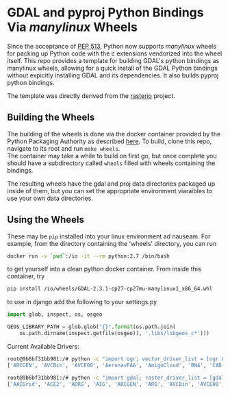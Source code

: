 # GDAL and pyproj Python Bindings Via *manylinux* Wheels

Since the acceptance of [PEP 513](https://www.python.org/dev/peps/pep-0513/), Python now supports *manylinux* wheels 
for packing up Python code with the c extensions vendorized into the wheel itself. This repo provides a template for 
building GDAL's python bindings as manylinux wheels, allowing for a quick install of the GDAL Python bindings without 
expicitly installing GDAL and its dependencies. It also builds pyproj python bindings.

The template was directly derived from the [rasterio](https://github.com/mapbox/rasterio) project.  

## Building the Wheels

The building of the wheels is done via the docker container provided by the Python Packaging Authority as described 
[here](https://github.com/pypa/manylinux). To build, clone this repo, navigate to its root and run `make wheels`.  
The container may take a while to build on first go, but once complete you should have a subdirectory called `wheels` 
filled with wheels containing the bindings.  

The resulting wheels have the gdal and proj data directories packaged up inside of them, but you can set the 
appropriate environment viaraibles to use your own data directories. 

## Using the Wheels

These may be `pip` installed into your linux environment ad nauseam.  For example, from the directory containing the 
'wheels' directory, you can run

```bash
docker run -v `pwd`:/io -it --rm python:2.7 /bin/bash
```

to get yourself into a clean python docker container.  From inside this container, try

```bash
pip install /io/wheels/GDAL-2.3.1-cp27-cp27mu-manylinux1_x86_64.whl
```

to use in django add the following to your settings.py

```python
import glob, inspect, os, osgeo

GEOS_LIBRARY_PATH = glob.glob("{}".format(os.path.join(
    os.path.dirname(inspect.getfile(osgeo)), '.libs/libgeos_c*')))
```

Current Available Drivers:

```bash
root@9b6bf31bb981:/# python -c "import ogr; vector_driver_list = [ogr.GetDriver(i).GetDescription() for i in range(ogr.GetDriverCount())]; vector_driver_list.sort(); print(vector_driver_list)"
['ARCGEN', 'AVCBin', 'AVCE00', 'AeronavFAA', 'AmigoCloud', 'BNA', 'CAD', 'CSV', 'CSW', 'Carto', 'Cloudant', 'CouchDB', 'DGN', 'DXF', 'EDIGEO', 'ESRI Shapefile', 'ESRIJSON', 'ElasticSearch', 'GFT', 'GML', 'GPKG', 'GPSBabel', 'GPSTrackMaker', 'GPX', 'GeoJSON', 'GeoRSS', 'Geoconcept', 'HTF', 'HTTP', 'Idrisi', 'JML', 'JPEG2000', 'KML', 'LIBKML', 'MBTiles', 'MVT', 'MapInfo File', 'Memory', 'ODS', 'OGR_GMT', 'OGR_PDS', 'OGR_SDTS', 'OGR_VRT', 'OSM', 'OpenAir', 'OpenFileGDB', 'PCIDSK', 'PDF', 'PGDUMP', 'PLSCENES', 'PostgreSQL', 'REC', 'S57', 'SEGUKOOA', 'SEGY', 'SQLite', 'SUA', 'SVG', 'SXF', 'Selafin', 'TIGER', 'TopoJSON', 'UK .NTF', 'VDV', 'VFK', 'WAsP', 'WFS', 'WFS3', 'XLSX', 'XPlane', 'netCDF']

root@9b6bf31bb981:/# python -c "import gdal; raster_driver_list = [gdal.GetDriver(i).GetDescription() for i in range(gdal.GetDriverCount())]; raster_driver_list.sort(); print(raster_driver_list)"
['AAIGrid', 'ACE2', 'ADRG', 'AIG', 'ARCGEN', 'ARG', 'AVCBin', 'AVCE00', 'AeronavFAA', 'AirSAR', 'AmigoCloud', 'BIGGIF', 'BLX', 'BMP', 'BNA', 'BSB', 'BT', 'CAD', 'CALS', 'CEOS', 'COASP', 'COSAR', 'CPG', 'CSV', 'CSW', 'CTG', 'CTable2', 'Carto', 'Cloudant', 'CouchDB', 'DERIVED', 'DGN', 'DIMAP', 'DIPEx', 'DOQ1', 'DOQ2', 'DTED', 'DXF', 'E00GRID', 'ECRGTOC', 'EDIGEO', 'EHdr', 'EIR', 'ELAS', 'ENVI', 'ERS', 'ESAT', 'ESRI Shapefile', 'ESRIJSON', 'ElasticSearch', 'FAST', 'FIT', 'FujiBAS', 'GFF', 'GFT', 'GIF', 'GML', 'GMT', 'GNMDatabase', 'GNMFile', 'GPKG', 'GPSBabel', 'GPSTrackMaker', 'GPX', 'GRASSASCIIGrid', 'GRIB', 'GS7BG', 'GSAG', 'GSBG', 'GSC', 'GTX', 'GTiff', 'GXF', 'GenBin', 'GeoJSON', 'GeoRSS', 'Geoconcept', 'HF2', 'HFA', 'HTF', 'HTTP', 'IDA', 'ILWIS', 'INGR', 'IRIS', 'ISCE', 'ISIS2', 'ISIS3', 'Idrisi', 'JAXAPALSAR', 'JDEM', 'JML', 'JPEG', 'JPEG2000', 'KML', 'KMLSUPEROVERLAY', 'KRO', 'L1B', 'LAN', 'LCP', 'LIBKML', 'LOSLAS', 'Leveller', 'MAP', 'MBTiles', 'MEM', 'MFF', 'MFF2', 'MRF', 'MSGN', 'MVT', 'MapInfo File', 'Memory', 'NDF', 'NGSGEOID', 'NITF', 'NTv2', 'NWT_GRC', 'NWT_GRD', 'ODS', 'OGR_GMT', 'OGR_PDS', 'OGR_SDTS', 'OGR_VRT', 'OSM', 'OZI', 'OpenAir', 'OpenFileGDB', 'PAux', 'PCIDSK', 'PCRaster', 'PDF', 'PDS', 'PDS4', 'PGDUMP', 'PLMOSAIC', 'PLSCENES', 'PNG', 'PNM', 'PRF', 'PostGISRaster', 'PostgreSQL', 'R', 'RDA', 'REC', 'RIK', 'RMF', 'ROI_PAC', 'RPFTOC', 'RRASTER', 'RS2', 'RST', 'Rasterlite', 'S57', 'SAFE', 'SAGA', 'SAR_CEOS', 'SDTS', 'SEGUKOOA', 'SEGY', 'SENTINEL2', 'SGI', 'SNODAS', 'SQLite', 'SRP', 'SRTMHGT', 'SUA', 'SVG', 'SXF', 'Selafin', 'TIGER', 'TIL', 'TSX', 'Terragen', 'TopoJSON', 'UK .NTF', 'USGSDEM', 'VDV', 'VFK', 'VICAR', 'VRT', 'WAsP', 'WCS', 'WEBP', 'WFS', 'WFS3', 'WMS', 'WMTS', 'XLSX', 'XPM', 'XPlane', 'XYZ', 'ZMap', 'netCDF']

```

